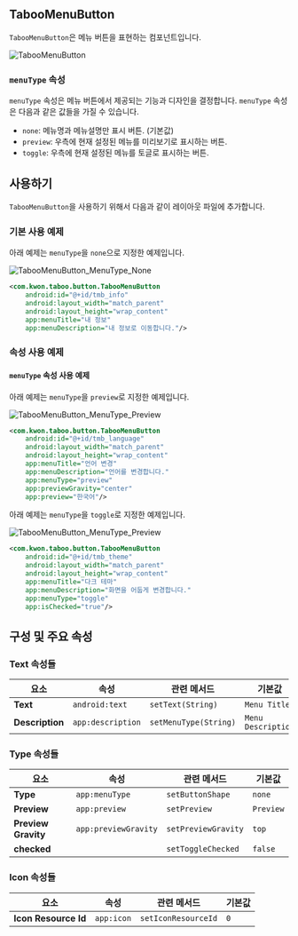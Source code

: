 ## TabooMenuButton
`TabooMenuButton`은 메뉴 버튼을 표현하는 컴포넌트입니다.

![TabooMenuButton](https://github.com/HanJunKwon/Taboo/blob/feature/readme/docs/assets/buttons/taboo_menu_button_none.png)

### `menuType` 속성
`menuType` 속성은 메뉴 버튼에서 제공되는 기능과 디자인을 결정합니다. 
`menuType` 속성은 다음과 같은 값들을 가질 수 있습니다.
- `none`: 메뉴명과 메뉴설명만 표시 버튼. (기본값)
- `preview`: 우측에 현재 설정된 메뉴를 미리보기로 표시하는 버튼.
- `toggle`: 우측에 현재 설정된 메뉴를 토글로 표시하는 버튼.

## 사용하기
`TabooMenuButton`을 사용하기 위해서 다음과 같이 레이아웃 파일에 추가합니다.

### 기본 사용 예제

아래 예제는 `menuType`을 `none`으로 지정한 예제입니다.

![TabooMenuButton_MenuType_None](https://github.com/HanJunKwon/Taboo/blob/feature/readme/docs/assets/buttons/taboo_menu_button_none.png)

```xml
<com.kwon.taboo.button.TabooMenuButton
    android:id="@+id/tmb_info"
    android:layout_width="match_parent"
    android:layout_height="wrap_content"
    app:menuTitle="내 정보"
    app:menuDescription="내 정보로 이동합니다."/>
```

### 속성 사용 예제

#### `menuType` 속성 사용 예제
아래 예제는 `menuType`을 `preview`로 지정한 예제입니다.

![TabooMenuButton_MenuType_Preview](https://github.com/HanJunKwon/Taboo/blob/feature/readme/docs/assets/buttons/taboo_menu_button_preview.png)

```xml
<com.kwon.taboo.button.TabooMenuButton
    android:id="@+id/tmb_language"
    android:layout_width="match_parent"
    android:layout_height="wrap_content"
    app:menuTitle="언어 변경"
    app:menuDescription="언어를 변경합니다."
    app:menuType="preview"
    app:previewGravity="center"
    app:preview="한국어"/>
```

아래 예제는 `menuType`을 `toggle`로 지정한 예제입니다.

![TabooMenuButton_MenuType_Preview](https://github.com/HanJunKwon/Taboo/blob/feature/readme/docs/assets/buttons/taboo_menu_button_toggle.png)

```xml
<com.kwon.taboo.button.TabooMenuButton
    android:id="@+id/tmb_theme"
    android:layout_width="match_parent"
    android:layout_height="wrap_content"
    app:menuTitle="다크 테마"
    app:menuDescription="화면을 어둡게 변경합니다."
    app:menuType="toggle"
    app:isChecked="true"/>
```

## 구성 및 주요 속성

### Text 속성들
| 요소              | 속성                | 관련 메서드                  | 기본값                |
|-----------------|-------------------|-------------------------|--------------------|
| **Text**        | `android:text`    | `setText(String)`       | `Menu Title`       |
| **Description** | `app:description` | `setMenuType(String)`   | `Menu Description` |

### Type 속성들
| 요소                  | 속성                   | 관련 메서드               | 기본값        |
|---------------------|----------------------|----------------------|------------|
| **Type**            | `app:menuType`       | `setButtonShape`     | `none`     |
| **Preview**         | `app:preview`        | `setPreview`         | `Preview`  |
| **Preview Gravity** | `app:previewGravity` | `setPreviewGravity`  | `top`      |
| **checked**         |                      | `setToggleChecked`   | `false`    |

### Icon 속성들
| 요소                   | 속성                 | 관련 메서드              | 기본값 |
|----------------------|--------------------|---------------------|-----|
| **Icon Resource Id** | `app:icon`         | `setIconResourceId` | `0` |